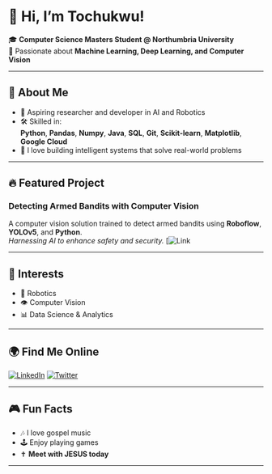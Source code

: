 # 👋 Hi, I’m Tochukwu!

🎓 **Computer Science Masters Student @ Northumbria University**  
🔬 Passionate about **Machine Learning, Deep Learning, and Computer Vision**

---

## 🚀 About Me

- 🌟 Aspiring researcher and developer in AI and Robotics
- 🛠️ Skilled in:  
  **Python**, **Pandas**, **Numpy**, **Java**, **SQL**, **Git**, **Scikit-learn**, **Matplotlib**, **Google Cloud**
- 🤖 I love building intelligent systems that solve real-world problems

---

## 🔥 Featured Project

### Detecting Armed Bandits with Computer Vision

A computer vision solution trained to detect armed bandits using **Roboflow**, **YOLOv5**, and **Python**.  
*Harnessing AI to enhance safety and security.* [![Link](https://gist.github.com/Dantochi/4273b9b73d14e40db28158a22e755685)

---

## 🌱 Interests

- 🤖 Robotics
- 👁️ Computer Vision
- 📊 Data Science & Analytics

---

## 🌍 Find Me Online

[![LinkedIn](https://img.shields.io/badge/LinkedIn-blue?logo=linkedin&style=flat-square)](https://www.linkedin.com/in/tochukwu-chidi-9466b6156/)
[![Twitter](https://img.shields.io/badge/Twitter-1DA1F2?logo=twitter&style=flat-square)](https://x.com/tochukwu_chidi_)

---

## 🎮 Fun Facts

- 🎶 I love gospel music
- 🕹️ Enjoy playing games
- ✝️ **Meet with JESUS today**

---

<!--
**tochidan/tochidan** is a ✨ special ✨ repository because its README.md (this file) appears on your GitHub profile.
-->
